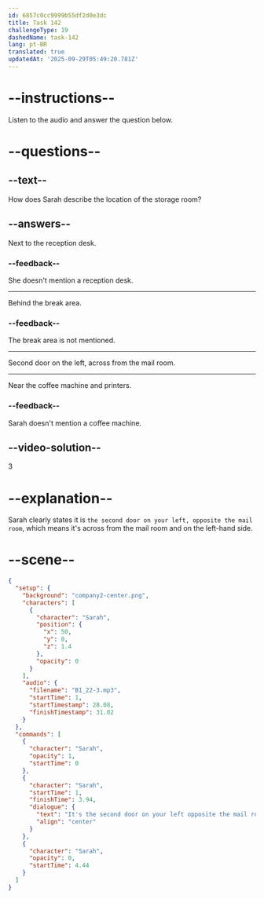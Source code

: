 ```yaml
---
id: 6857c0cc9999b55df2d0e3dc
title: Task 142
challengeType: 19
dashedName: task-142
lang: pt-BR
translated: true
updatedAt: '2025-09-29T05:49:20.781Z'
---
```


<!-- (Audio) Sarah: It's the second door on your left, opposite the mail room. -->

# --instructions--

Listen to the audio and answer the question below.

# --questions--

## --text--

How does Sarah describe the location of the storage room?

## --answers--

Next to the reception desk.

### --feedback--

She doesn't mention a reception desk.

---

Behind the break area.

### --feedback--

The break area is not mentioned.

---

Second door on the left, across from the mail room.

---

Near the coffee machine and printers.

### --feedback--

Sarah doesn't mention a coffee machine.

## --video-solution--

3

# --explanation--

Sarah clearly states it is `the second door on your left, opposite the mail room`, which means it's across from the mail room and on the left-hand side.

# --scene--

```json
{
  "setup": {
    "background": "company2-center.png",
    "characters": [
      {
        "character": "Sarah",
        "position": {
          "x": 50,
          "y": 0,
          "z": 1.4
        },
        "opacity": 0
      }
    ],
    "audio": {
      "filename": "B1_22-3.mp3",
      "startTime": 1,
      "startTimestamp": 28.08,
      "finishTimestamp": 31.02
    }
  },
  "commands": [
    {
      "character": "Sarah",
      "opacity": 1,
      "startTime": 0
    },
    {
      "character": "Sarah",
      "startTime": 1,
      "finishTime": 3.94,
      "dialogue": {
        "text": "It's the second door on your left opposite the mail room.",
        "align": "center"
      }
    },
    {
      "character": "Sarah",
      "opacity": 0,
      "startTime": 4.44
    }
  ]
}
```

